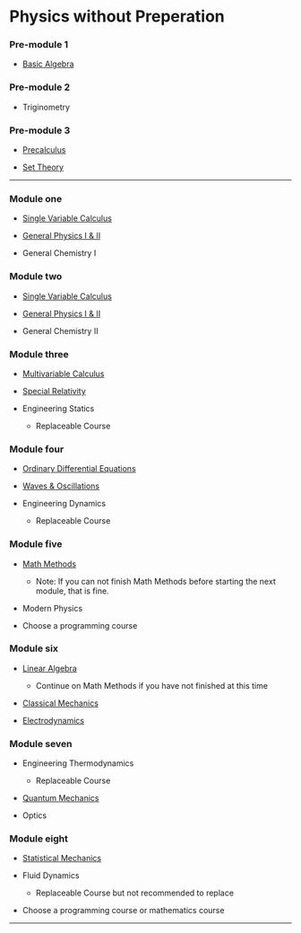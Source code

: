 # Physics without Preperation

### Pre-module 1

* [Basic Algebra](https://github.com/BibliographiesProject/Bibliographies/blob/a7db5b50a2706250e8cd3441a2d99d311884a6b6/Math/BasicAlgebra.md)

### Pre-module 2

* Triginometry

### Pre-module 3

* [Precalculus](https://github.com/BibliographiesProject/Bibliographies/blob/a7db5b50a2706250e8cd3441a2d99d311884a6b6/Math/Pre-Calculus.md)

* [Set Theory](https://github.com/BibliographiesProject/Bibliographies/blob/a7db5b50a2706250e8cd3441a2d99d311884a6b6/Math/SetTheory.md)

----

### Module one

* [Single Variable Calculus](https://github.com/BibliographiesProject/Bibliographies/blob/a7db5b50a2706250e8cd3441a2d99d311884a6b6/Math/SingleVariableCalculus.md)

* [General Physics I & II](https://github.com/BibliographiesProject/Bibliographies/blob/fcc317a4dd2eb72e740ed84f960c0b3ad064a613/Science/Physical%20Sciences/Physics/Physics.md)

* General Chemistry I

### Module two
* [Single Variable Calculus](https://github.com/BibliographiesProject/Bibliographies/blob/a7db5b50a2706250e8cd3441a2d99d311884a6b6/Math/SingleVariableCalculus.md)

* [General Physics I & II](https://github.com/BibliographiesProject/Bibliographies/blob/fcc317a4dd2eb72e740ed84f960c0b3ad064a613/Science/Physical%20Sciences/Physics/Physics.md)

* General Chemistry II

### Module three

* [Multivariable Calculus](https://github.com/BibliographiesProject/Bibliographies/blob/a7db5b50a2706250e8cd3441a2d99d311884a6b6/Math/MultivariableCalculus.md)

* [Special Relativity](https://github.com/BibliographiesProject/Bibliographies/blob/fcc317a4dd2eb72e740ed84f960c0b3ad064a613/Science/Physical%20Sciences/Physics/Special%20Relativity.md)

* Engineering Statics

  * Replaceable Course

### Module four

* [Ordinary Differential Equations](https://github.com/BibliographiesProject/Bibliographies/blob/a7db5b50a2706250e8cd3441a2d99d311884a6b6/Math/Differential%20Equations.md)

* [Waves & Oscillations](https://github.com/BibliographiesProject/Bibliographies/blob/fcc317a4dd2eb72e740ed84f960c0b3ad064a613/Science/Physical%20Sciences/Physics/Waves%20and%20Oscillations.md)

* Engineering Dynamics

  * Replaceable Course

### Module five

* [Math Methods](https://github.com/BibliographiesProject/Bibliographies/blob/fcc317a4dd2eb72e740ed84f960c0b3ad064a613/Science/Physical%20Sciences/Physics/Math%20Methods%20for%20Physicists.md)

  * Note: If you can not finish Math Methods before starting the next module, that is fine. 

* Modern Physics 

* Choose a programming course

### Module six 

* [Linear Algebra](https://github.com/BibliographiesProject/Bibliographies/blob/a7db5b50a2706250e8cd3441a2d99d311884a6b6/Math/LinearAlgebra.md)

  * Continue on Math Methods if you have not finished at this time

* [Classical Mechanics](https://github.com/BibliographiesProject/Bibliographies/blob/fcc317a4dd2eb72e740ed84f960c0b3ad064a613/Science/Physical%20Sciences/Physics/Classical%20Mechanics.md)

* [Electrodynamics](https://github.com/BibliographiesProject/Bibliographies/blob/fcc317a4dd2eb72e740ed84f960c0b3ad064a613/Science/Physical%20Sciences/Physics/Electrodynamics.md)

### Module seven

* Engineering Thermodynamics

  * Replaceable Course

* [Quantum Mechanics](https://github.com/BibliographiesProject/Bibliographies/blob/fcc317a4dd2eb72e740ed84f960c0b3ad064a613/Science/Physical%20Sciences/Physics/Quantum%20Mechanics.md)

* Optics

### Module eight

* [Statistical Mechanics](https://github.com/BibliographiesProject/Bibliographies/blob/fcc317a4dd2eb72e740ed84f960c0b3ad064a613/Science/Physical%20Sciences/Physics/Statistical%20Mechanics.md)

* Fluid Dynamics
  * Replaceable Course but not recommended to replace

* Choose a programming course or mathematics course

---

